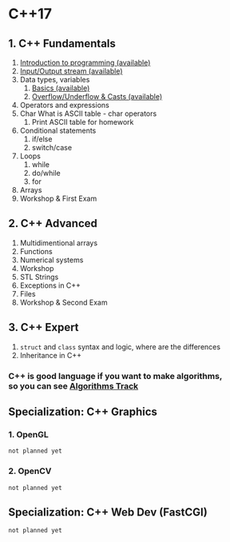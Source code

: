 # C++17

## 1. C++ Fundamentals
1. <a href="http://infocourse.techedu.cf/courses/C++/videos/Introduction+to+C%2b%2b">Introduction to programming (available)</a>
2. <a href="http://infocourse.techedu.cf/courses/C++/videos/IO%20Stream">Input/Output stream (available)</a>
3. Data types, variables
	1. <a href="http://infocourse.techedu.cf/courses/C++/videos/DataTypesVariables">Basics (available)</a>
	2. <a href="http://infocourse.techedu.cf/courses/C++/videos/OverUnderCast">Overflow/Underflow & Casts (available)</a>
4. Operators and expressions
5. Char
	What is ASCII table - char operators
	1. Print ASCII table for homework
6. Conditional statements
	1. if/else
	2. switch/case
7. Loops
	1. while
	2. do/while
	3. for
8. Arrays
9. Workshop & First Exam

## 2. C++ Advanced
1. Multidimentional arrays
2. Functions
3. Numerical systems
4. Workshop
5. STL Strings
6. Exceptions in C++
7. Files
8. Workshop & Second Exam

## 3. C++ Expert
1. ``struct`` and ``class``
	syntax and logic, where are the differences
2. Inheritance in C++

### C++ is good language if you want to make algorithms,<br>so you can see <a href="http://infocourse.techedu.cf/tracks/Algorithms">Algorithms Track</a>

## Specialization: C++ Graphics
### 1. OpenGL
	not planned yet
### 2. OpenCV
	not planned yet

## Specialization: C++ Web Dev (FastCGI)
	not planned yet
